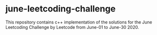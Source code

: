 # june-leetcoding-challenge
This repository contains c++ implementation of the solutions for the June Leetcoding Challenge by Leetcode from June-01 to June-30 2020.
